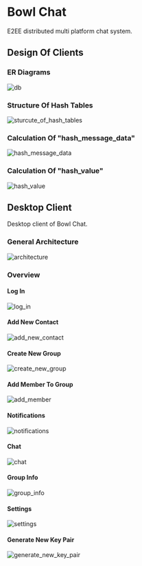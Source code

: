 # Bowl Chat
E2EE distributed multi platform chat system.
## Design Of Clients
### ER Diagrams
![db](img/clients/db.png)
### Structure Of Hash Tables
![sturcute_of_hash_tables](img/clients/structure_of_hash_tables.png)
### Calculation Of "hash_message_data"
![hash_message_data](img/clients/hash_message_data.png)
### Calculation Of "hash_value"
![hash_value](img/clients/hash_value.png)
## Desktop Client
Desktop client of Bowl Chat.
### General Architecture
![architecture](img/desktop/architecture.png)
### Overview
#### Log In
![log_in](img/desktop/log_in.png)
#### Add New Contact
![add_new_contact](img/desktop/add_new_contact.png)
#### Create New Group
![create_new_group](img/desktop/create_new_group.png)
#### Add Member To Group
![add_member](img/desktop/add_member.png)
#### Notifications
![notifications](img/desktop/notifications.png)
#### Chat
![chat](img/desktop/chat.png)
#### Group Info
![group_info](img/desktop/group_info.png)
#### Settings
![settings](img/desktop/settings.png)
#### Generate New Key Pair
![generate_new_key_pair](img/desktop/generate_new_key_pair.png)
